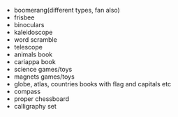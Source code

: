 - boomerang(different types, fan also)
- frisbee
- binoculars
- kaleidoscope
- word scramble
- telescope
- animals book
- cariappa book
- science games/toys
- magnets games/toys
- globe, atlas, countries books with flag and capitals etc
- compass
- proper chessboard
- calligraphy set
